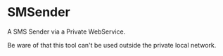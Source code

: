 # SMSender
A SMS Sender via a Private WebService.

Be ware of that this tool can't be used outside the private local network.
